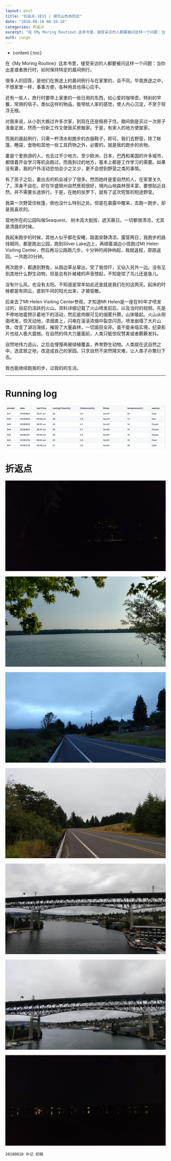 ```yaml
---
layout: post
title: "折返点-1831 | 湖光山色自险出"
date: "2018-08-10 08:10:10"
categories: 折返点
excerpt: "在《My Moring Routine》这本书里，接受采访的人都要被问这样一个问题：当你出差或者旅行时，如何保持特定的晨间例行。\n\n很多人的回答，是他们在旅途上的晨间例行与在家里的，会不同。毕竟旅途之中，不想家里一样，事事方便，各种用具也得心应手..."
auth: conge
---
```

* content
{:toc}

在《My Moring Routine》这本书里，接受采访的人都要被问这样一个问题：当你出差或者旅行时，如何保持特定的晨间例行。

很多人的回答，是他们在旅途上的晨间例行与在家里的，会不同。毕竟旅途之中，不想家里一样，事事方便，各种用具也得心应手。

还有一些人，旅行时要带上家里的一些日用的东西，如心爱的咖啡壶，特别的早餐，常用的毯子。类似这样的物品，能带给人家的感觉，使人内心沉淀，不至于轻浮无根。

对我来说，从小到大搬过许多次家，到现在还是租房子住。期间倒是买过一次房子准备定居，然而一份新工作又使我买房搬家。于是，有家人的地方便是家。

而我的晨起例行，只需一杯清水和跑步的衣服鞋子，即可。我们去野营，除了帐篷，睡袋，食物和其他一些工具药物之外，必要的，就是我的跑步的衣物。

妻是个爱旅游的人，也去过不少地方。至少欧洲，日本，巴西和美国的许多城市，都借着开会学习等机会跑过。而我到过的地方，基本上都是工作学习的需要。如果没有妻，我的户外活动恐怕会少之又少，更不会想到野营之类的事情。

有了孩子之后，妻出去的机会减少了很多。然而她终是爱自然的人，在家里关久了，浑身不自在。好在华盛顿州自然景观很好，境内山地森林很丰富，要想贴近自然，并不需要长途旅行。于是，在她的张罗下，就有了这次短暂的短途野营。

我第一次野营住帐篷，倒也没什么特别之处。但是在晨露中醒来，去跑一跑步，却是我喜欢的。

营地所在的公园叫做Seaquest， 树木高大挺拔，遮天蔽日。一切都很清凉，尤其是清晨的时候。

我起来跑步的时候，其他人似乎都在安睡，路面安静清凉。露营两日，我跑步的路线相同，都是跑出公园，跑到Silver Lake边上，再顺着湖边小径跑过Mt Helen Visiting Center，然后再沿公路跑几步。十分钟的闹钟响起，我就返程，原路返回。一共跑20分钟。

两次跑步，都遇到野兔，从路边草丛窜出，受了我惊吓，又钻入另外一边。没有见到其他什么野生动物，但是总有扑棱棱的声音想起，不知是惊了鸟儿还是鱼儿。

没有什么风，也没有太阳。不知道是常年如此还是就是我们在的这两天。起床的时候都是有阴云，直到午间的阳光出来，才被驱散。

后来去了Mt Helen Visiting Center参观，才知道Mt Helen是一座在80年才喷发过的，目前仍活跃的火山。资料详细记载了火山喷发前后，以及当时的视频。先是不停地地震预示着地下的活动，然后是肉眼可见的烟雾升腾，山体隆起。火山从侧面喷发，惊天动地，浓烟直上，闪电在滚滚浓烟中裂空闪亮。喷发崩塌了大片山体，改变了湖泊海拔，摧毁了大量森林，一切面目全非。虽不能亲临实境，纪录影片也给人极大震撼。在自然的伟大力量面前，人类只能惊叹赞美或者簌簌发抖。

自然地伟力造山，之后会慢慢再被绿植覆盖，养育野生动物。人类就在这自然之中，选宜居之地，改造成自己的家园。只求自然不突然降灾难，让人类子孙繁衍下去。

我也能继续跑我的步，过我的的生活。

----

# Running log
![Running log week 31, 2018](/assets/images/折返点/118382-248a1b1b93a869f7.png)

# 折返点
![20180729.jpg](/assets/images/折返点/118382-f65faa792b455999.jpg)

![20180730.jpg](/assets/images/折返点/118382-68ec330b2103cfcb.jpg)

![20180731.jpg](/assets/images/折返点/118382-1ab4586515ddbc22.jpg)

![20180801.jpg](/assets/images/折返点/118382-6d7201b314ddfa0d.jpg)

![20180802.jpg](/assets/images/折返点/118382-eed0abaa48556ca2.jpg)

![20180803.jpg](/assets/images/折返点/118382-505f954a65023855.jpg)

![20180804.jpg](/assets/images/折返点/118382-eb8e3c76aa6ee9dd.jpg)


```
20180810 补记 初稿 
```

